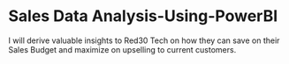 # Sales Data Analysis-Using-PowerBI
I will derive valuable insights to Red30 Tech on how they can save on their Sales Budget and maximize on upselling to current customers.
